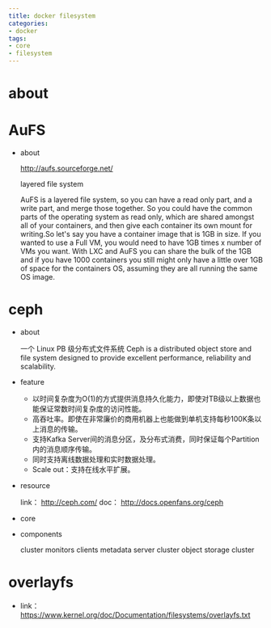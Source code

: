 ```yaml
---
title: docker filesystem
categories:
- docker
tags:
- core
- filesystem
---
```


# about


# AuFS

- about
    
    http://aufs.sourceforge.net/
    
    layered file system
    
    AuFS is a layered file system, so you can have a read only part, and a write part, and merge those together. So you could have the common parts of the operating system as read only, which are shared amongst all of your containers, and then give each container its own mount for writing.So let's say you have a container image that is 1GB in size. If you wanted to use a Full VM, you would need to have 1GB times x number of VMs you want. With LXC and AuFS you can share the bulk of the 1GB and if you have 1000 containers you still might only have a little over 1GB of space for the containers OS, assuming they are all running the same OS image.

# ceph

- about

    一个 Linux PB 级分布式文件系统
    Ceph is a distributed object store and file system designed to provide excellent performance, reliability and scalability.

- feature

    - 以时间复杂度为O(1)的方式提供消息持久化能力，即使对TB级以上数据也能保证常数时间复杂度的访问性能。
    - 高吞吐率。即使在非常廉价的商用机器上也能做到单机支持每秒100K条以上消息的传输。
    - 支持Kafka Server间的消息分区，及分布式消费，同时保证每个Partition内的消息顺序传输。
    - 同时支持离线数据处理和实时数据处理。
    - Scale out：支持在线水平扩展。

- resource

    link： http://ceph.com/
    doc： http://docs.openfans.org/ceph

- core

- components
    
    cluster monitors
    clients
    metadata server cluster
    object storage cluster

# overlayfs

- link： https://www.kernel.org/doc/Documentation/filesystems/overlayfs.txt